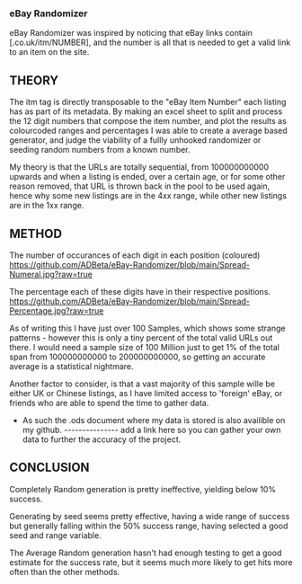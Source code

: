### eBay Randomizer

eBay Randomizer was inspired by noticing that eBay links contain [.co.uk/itm/NUMBER],
and the number is all that is needed to get a valid link to an item on the site.

## THEORY
The itm tag is directly transposable to the "eBay Item Number" each listing has as part
of its metadata. By making an excel sheet to split and process the 12 digit numbers
that compose the item number, and plot the results as colourcoded ranges and percentages
I was able to create a average based generator, and judge the viability of a fullly 
unhooked randomizer or seeding random numbers from a known number. 

My theory is that the URLs are totally sequential, from 100000000000 upwards and when
a listing is ended, over a certain age, or for some other reason removed, that URL is 
thrown back in the pool to be used again, hence why some new listings are in the 4xx
range, while other new listings are in the 1xx range.


## METHOD
The number of occurances of each digit in each position (coloured)
https://github.com/ADBeta/eBay-Randomizer/blob/main/Spread-Numeral.jpg?raw=true

The percentage each of these digits have in their respective positions.
https://github.com/ADBeta/eBay-Randomizer/blob/main/Spread-Percentage.jpg?raw=true



As of writing this I have just over 100 Samples, which shows some strange patterns -
however this is only a tiny percent of the total valid URLs out there.
I would need a sample size of 100 Million just to get 1% of the total span from 100000000000 to
200000000000, so getting an accurate average is a statistical nightmare.

Another factor to consider, is that a vast majority of this sample wille be either UK
or Chinese listings, as I have limited access to 'foreign' eBay, or friends who are
able to spend the time to gather data.
- As such the .ods document where my data is stored is also availible on my github. --------------- add a link here
so you can gather your own data to further the accuracy of the project.


## CONCLUSION
Completely Random generation is pretty ineffective, yielding below 10% success.

Generating by seed seems pretty effective, having a wide range of success but generally
falling within the 50% success range, having selected a good seed and range variable.

The Average Random generation hasn't had enough testing to get a good estimate for the
success rate, but it seems much more likely to get hits more often than the other methods.
